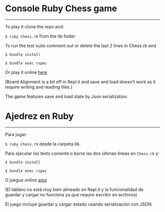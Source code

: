 # Console Ruby Chess game
-----------------------
To play it clone the repo and:

`$ ruby Chess.rb` from the lib folder

To run the test suite comment out or delete the last 2 lines in Chess.rb and

`$ bundle install`

`$ bundle exec rspec`

Or play it online [here](https://repl.it/repls/FirmExperiencedConversion) 

(Board Alignment is a bit off in Repl.it and save and load doesn't work as it require writing and reading files.)

The game features save and load state by Json serialization.

# Ajedrez en Ruby
-------------------------
Para jugar:

`$ ruby Chess.rb` desde la carpeta lib.

Para ejecutar los tests comente o borre las dos últimas líneas en `Chess.rb` y:

`$ bundle install`

`$ bundle exec rspec`

O juegue online [aquí](https://repl.it/repls/FirmExperiencedConversion) 

(El tablero no está muy bien alineado en Repl.it y la funcionalidad de guardar y cargar no funciona ya que require escribir en archivos)

El juego incluye guardar y cargar estado usando serialización con JSON.
